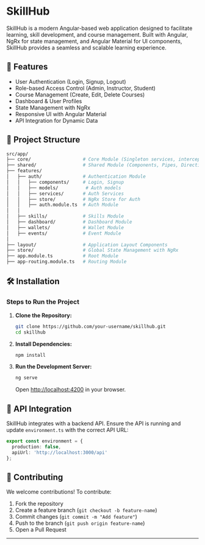 # SkillHub

SkillHub is a modern Angular-based web application designed to facilitate learning, skill development, and course management. Built with Angular, NgRx for state management, and Angular Material for UI components, SkillHub provides a seamless and scalable learning experience.

## 🚀 Features
- User Authentication (Login, Signup, Logout)
- Role-based Access Control (Admin, Instructor, Student)
- Course Management (Create, Edit, Delete Courses)
- Dashboard & User Profiles
- State Management with NgRx
- Responsive UI with Angular Material
- API Integration for Dynamic Data

## 📂 Project Structure
```bash
src/app/
├── core/                   # Core Module (Singleton services, interceptors, guards)
├── shared/                 # Shared Module (Components, Pipes, Directives, Enums, Models)
├── features/
│   ├── auth/               # Authentication Module
│   │   ├── components/     # Login, Signup
│   │   ├── models/          # Auth models
│   │   ├── services/       # Auth Services
│   │   ├── store/          # NgRx Store for Auth
│   │   ├── auth.module.ts  # Auth Module
│   │ 
│   ├── skills/             # Skills Module
│   ├── dashboard/          # Dashboard Module
│   ├── wallets/            # Wallet Module
│   ├── events/             # Event Module
│
├── layout/                 # Application Layout Components
├── store/                  # Global State Management with NgRx
├── app.module.ts           # Root Module
├── app-routing.module.ts   # Routing Module
```

## 🛠️ Installation

### Steps to Run the Project
1. **Clone the Repository:**
   ```sh
   git clone https://github.com/your-username/skillhub.git
   cd skillhub
   ```
2. **Install Dependencies:**
   ```sh
   npm install
   ```
3. **Run the Development Server:**
   ```sh
   ng serve
   ```
   Open [http://localhost:4200](http://localhost:4200) in your browser.


## 📡 API Integration
SkillHub integrates with a backend API. Ensure the API is running and update `environment.ts` with the correct API URL:
```typescript
export const environment = {
  production: false,
  apiUrl: 'http://localhost:3000/api'
};
```


## 🤝 Contributing
We welcome contributions! To contribute:
1. Fork the repository
2. Create a feature branch (`git checkout -b feature-name`)
3. Commit changes (`git commit -m "Add feature"`)
4. Push to the branch (`git push origin feature-name`)
5. Open a Pull Request



---

